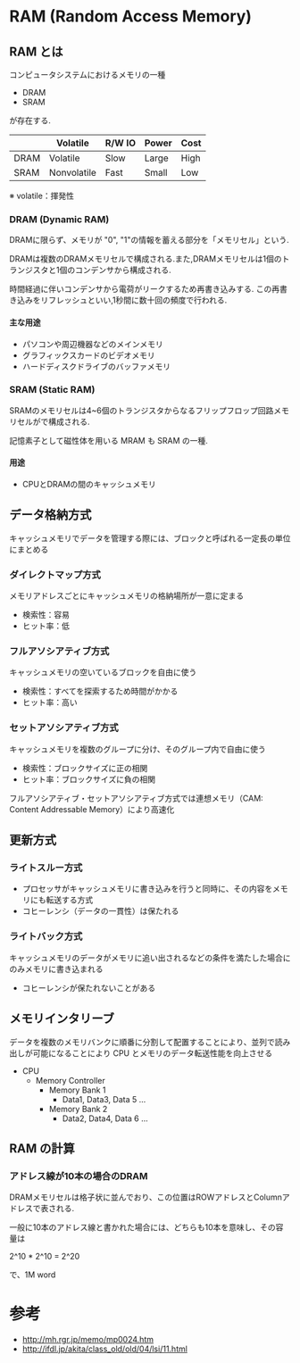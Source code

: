 # RAM (Random Access Memory)
## RAM とは

コンピュータシステムにおけるメモリの一種

- DRAM
- SRAM

が存在する.

||Volatile|R/W IO|Power|Cost|
|-|-|-|-|-|
|DRAM|Volatile|Slow|Large|High|
|SRAM|Nonvolatile|Fast|Small|Low|
 
※ volatile：揮発性

### DRAM (Dynamic RAM)
DRAMに限らず、メモリが "0", "1"の情報を蓄える部分を「メモリセル」という.

DRAMは複数のDRAMメモリセルで構成される.また,DRAMメモリセルは1個のトランジスタと1個のコンデンサから構成される.

時間経過に伴いコンデンサから電荷がリークするため再書き込みする. この再書き込みをリフレッシュといい,1秒間に数十回の頻度で行われる.

#### 主な用途
- パソコンや周辺機器などのメインメモリ
- グラフィックスカードのビデオメモリ
- ハードディスクドライブのバッファメモリ

### SRAM (Static RAM)
SRAMのメモリセルは4~6個のトランジスタからなるフリップフロップ回路メモリセルがで構成される.

記憶素子として磁性体を用いる MRAM も SRAM の一種.

#### 用途
- CPUとDRAMの間のキャッシュメモリ

## データ格納方式
キャッシュメモリでデータを管理する際には、ブロックと呼ばれる一定長の単位にまとめる

### ダイレクトマップ方式
メモリアドレスごとにキャッシュメモリの格納場所が一意に定まる

- 検索性：容易
- ヒット率：低

### フルアソシアティブ方式
キャッシュメモリの空いているブロックを自由に使う

- 検索性：すべてを探索するため時間がかかる
- ヒット率：高い

### セットアソシアティブ方式
キャッシュメモリを複数のグループに分け、そのグループ内で自由に使う

- 検索性：ブロックサイズに正の相関
- ヒット率：ブロックサイズに負の相関

フルアソシアティブ・セットアソシアティブ方式では連想メモリ（CAM: Content Addressable Memory）により高速化

## 更新方式
### ライトスルー方式
- プロセッサがキャッシュメモリに書き込みを行うと同時に、その内容をメモリにも転送する方式
- コヒーレンシ（データの一貫性）は保たれる

### ライトバック方式
キャッシュメモリのデータがメモリに追い出されるなどの条件を満たした場合にのみメモリに書き込まれる
- コヒーレンシが保たれないことがある

## メモリインタリーブ
データを複数のメモリバンクに順番に分割して配置することにより、並列で読み出しが可能になることにより CPU とメモリのデータ転送性能を向上させる

- CPU
  - Memory Controller
    - Memory Bank 1 
      - Data1, Data3, Data 5 ...
    - Memory Bank 2
      - Data2, Data4, Data 6 ...



## RAM の計算
### アドレス線が10本の場合のDRAM 
DRAMメモリセルは格子状に並んでおり、この位置はROWアドレスとColumnアドレスで表される.

一般に10本のアドレス線と書かれた場合には、どちらも10本を意味し、その容量は

2^10 * 2^10 = 2^20

で、1M word

# 参考
- http://mh.rgr.jp/memo/mp0024.htm
- http://ifdl.jp/akita/class_old/old/04/lsi/11.html